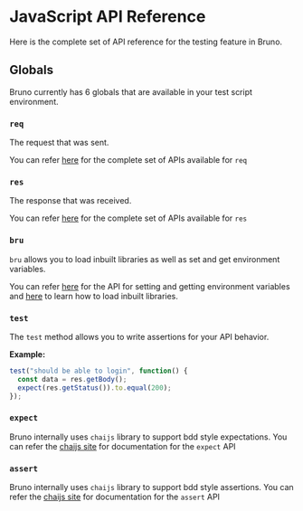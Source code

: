 # JavaScript API Reference

Here is the complete set of API reference for the testing feature in Bruno.

## Globals

Bruno currently has 6 globals that are available in your test script environment.

### `req`

The request that was sent.

You can refer [here](../scripting/javascript-reference.md#request) for the complete set of APIs available for `req`

### `res`

The response that was received.

You can refer [here](../scripting/javascript-reference.md#response) for the complete set of APIs available for `res`

### `bru`

`bru` allows you to load inbuilt libraries as well as set and get environment variables.

You can refer [here](../scripting/javascript-reference.md#environments) for the API for setting and getting environment variables and [here](../scripting/inbuilt-libraries.md) to learn how to load inbuilt libraries.

### `test`

The `test` method allows you to write assertions for your API behavior.

**Example:**

```javascript
test("should be able to login", function() {
  const data = res.getBody();
  expect(res.getStatus()).to.equal(200);
});
```

### `expect`

Bruno internally uses `chaijs` library to support bdd style expectations. You can refer the [chaijs site](https://www.chaijs.com/api/bdd) for documentation for the `expect` API

### `assert`

Bruno internally uses `chaijs` library to support bdd style assertions. You can refer the [chaijs site](https://www.chaijs.com/api/assert) for documentation for the `assert` API
